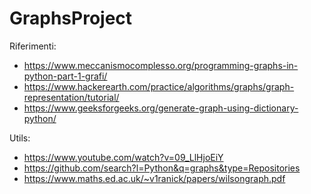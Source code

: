 # GraphsProject

Riferimenti: 
- https://www.meccanismocomplesso.org/programming-graphs-in-python-part-1-grafi/
- https://www.hackerearth.com/practice/algorithms/graphs/graph-representation/tutorial/
- https://www.geeksforgeeks.org/generate-graph-using-dictionary-python/

Utils: 
- https://www.youtube.com/watch?v=09_LlHjoEiY
- https://github.com/search?l=Python&q=graphs&type=Repositories
- https://www.maths.ed.ac.uk/~v1ranick/papers/wilsongraph.pdf
